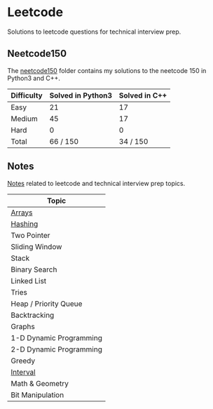 # Leetcode

Solutions to leetcode questions for technical interview prep.

## Neetcode150

The [neetcode150](./neetcode150/) folder contains my solutions to the neetcode 150 in Python3 and C++.

| Difficulty | Solved in Python3 | Solved in C++
|------------|-------------------|---------------
| Easy       | 21                | 17
| Medium     | 45                | 17
| Hard       | 0                 | 0 
| Total      | 66 / 150          | 34 / 150

## Notes

[Notes](./notes) related to leetcode and technical interview prep topics.

| Topic |
|------------------------
| [Arrays](./topics/arrays.md)
| [Hashing](./topics/hashing.md)
| Two Pointer
| Sliding Window
| Stack
| Binary Search
| Linked List
| Tries
| Heap / Priority Queue 
| Backtracking
| Graphs
| 1-D Dynamic Programming
| 2-D Dynamic Programming
| Greedy
| [Interval](./topics/intervals.md)
| Math & Geometry
| Bit Manipulation

